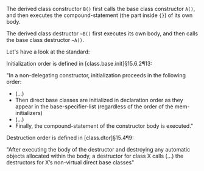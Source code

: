 The derived class constructor `B()` first calls the base class constructor `A()`, and then executes the compound-statement (the part inside `{}`) of its own body.

The derived class destructor `~B()` first executes its own body, and then calls the base class destructor `~A()`.

Let's have a look at the standard:

Initialization order is defined in  [class.base.init]§15.6.2¶13:

"In a non-delegating constructor, initialization proceeds in the following order:
- (...)
- Then direct base classes are initialized in declaration order as they appear in the base-specifier-list (regardless of the order of the mem-initializers)
- (...)
- Finally, the compound-statement of the constructor body is executed."

Destruction order is defined in [class.dtor]§15.4¶9:

"After executing the body of the destructor and destroying any automatic objects allocated within the body, a destructor for class X calls (...) the destructors for X’s non-virtual direct base classes"
